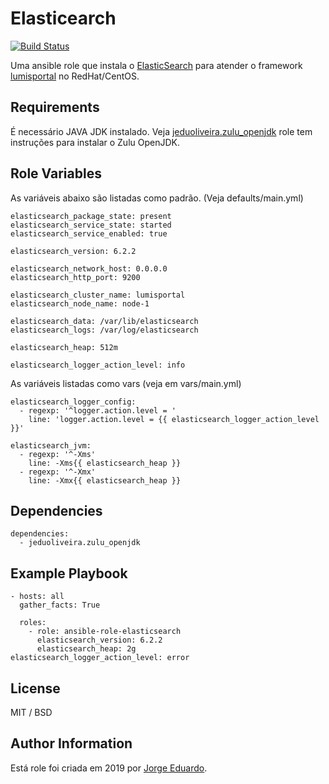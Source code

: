 Elasticearch
=========

[![Build Status](https://travis-ci.org/jeduoliveira/ansible-role-elasticsearch.svg?branch=master)](https://travis-ci.org/jeduoliveira/ansible-role-elasticsearch)

Uma ansible role que instala o [ElasticSearch](https://www.elastic.co/products/elasticsearch) para atender o framework [lumisportal](https://lumisxp.lumis.com.br/doc/lumisportal/11.2.0/pt-BR/lumis.installation_and_configuration.system_requirements.html) no RedHat/CentOS.

Requirements
------------

É necessário JAVA JDK instalado. Veja [jeduoliveira.zulu_openjdk](https://github.com/jeduoliveira/ansible-role-zulu-openjdk) role tem instruções para instalar o Zulu OpenJDK.


Role Variables
--------------
As variáveis abaixo são listadas como padrão. (Veja defaults/main.yml)

    elasticsearch_package_state: present
    elasticsearch_service_state: started
    elasticsearch_service_enabled: true

    elasticsearch_version: 6.2.2

    elasticsearch_network_host: 0.0.0.0
    elasticsearch_http_port: 9200

    elasticsearch_cluster_name: lumisportal
    elasticsearch_node_name: node-1

    elasticsearch_data: /var/lib/elasticsearch
    elasticsearch_logs: /var/log/elasticsearch

    elasticsearch_heap: 512m

    elasticsearch_logger_action_level: info

As variáveis listadas como vars (veja em vars/main.yml)

    elasticsearch_logger_config:
      - regexp: '^logger.action.level = '
        line: 'logger.action.level = {{ elasticsearch_logger_action_level }}'

    elasticsearch_jvm:
      - regexp: '^-Xms'
        line: -Xms{{ elasticsearch_heap }}
      - regexp: '^-Xmx'
        line: -Xmx{{ elasticsearch_heap }}

Dependencies
------------

    dependencies:
      - jeduoliveira.zulu_openjdk


Example Playbook
----------------

    - hosts: all
      gather_facts: True

      roles:    
        - role: ansible-role-elasticsearch
          elasticsearch_version: 6.2.2
          elasticsearch_heap: 2g          elasticsearch_logger_action_level: error 

License
-------

MIT / BSD

Author Information
------------------

Está role foi criada em 2019 por [Jorge Eduardo](https://www.linkedin.com/in/jorgeeduardo/).